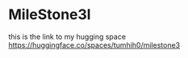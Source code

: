 # MileStone3l

this is the link to my hugging space
https://huggingface.co/spaces/tumhih0/milestone3
